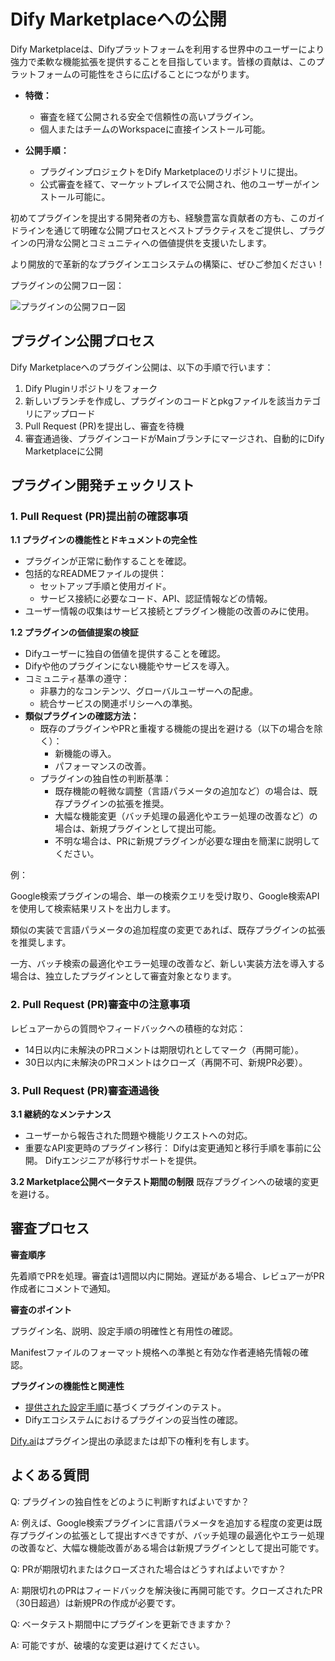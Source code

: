 # Dify Marketplaceへの公開

Dify Marketplaceは、Difyプラットフォームを利用する世界中のユーザーにより強力で柔軟な機能拡張を提供することを目指しています。皆様の貢献は、このプラットフォームの可能性をさらに広げることにつながります。

* **特徴：**
  - 審査を経て公開される安全で信頼性の高いプラグイン。
  - 個人またはチームのWorkspaceに直接インストール可能。

* **公開手順：**
  - プラグインプロジェクトをDify Marketplaceのリポジトリに提出。
  - 公式審査を経て、マーケットプレイスで公開され、他のユーザーがインストール可能に。

初めてプラグインを提出する開発者の方も、経験豊富な貢献者の方も、このガイドラインを通じて明確な公開プロセスとベストプラクティスをご提供し、プラグインの円滑な公開とコミュニティへの価値提供を支援いたします。

より開放的で革新的なプラグインエコシステムの構築に、ぜひご参加ください！

プラグインの公開フロー図：

![プラグインの公開フロー図](https://assets-docs.dify.ai/2025/01/df57bae8473953bc3286684983244654.png)

## プラグイン公開プロセス

Dify Marketplaceへのプラグイン公開は、以下の手順で行います：

1. Dify Pluginリポジトリをフォーク
2. 新しいブランチを作成し、プラグインのコードとpkgファイルを該当カテゴリにアップロード
3. Pull Request (PR)を提出し、審査を待機
4. 審査通過後、プラグインコードがMainブランチにマージされ、自動的にDify Marketplaceに公開

## プラグイン開発チェックリスト

### 1. Pull Request (PR)提出前の確認事項

**1.1 プラグインの機能性とドキュメントの完全性**

* プラグインが正常に動作することを確認。
* 包括的なREADMEファイルの提供：
  - セットアップ手順と使用ガイド。
  - サービス接続に必要なコード、API、認証情報などの情報。
* ユーザー情報の収集はサービス接続とプラグイン機能の改善のみに使用。

**1.2 プラグインの価値提案の検証**

* Difyユーザーに独自の価値を提供することを確認。
* Difyや他のプラグインにない機能やサービスを導入。
* コミュニティ基準の遵守：
  - 非暴力的なコンテンツ、グローバルユーザーへの配慮。
  - 統合サービスの関連ポリシーへの準拠。
* **類似プラグインの確認方法：**
  - 既存のプラグインやPRと重複する機能の提出を避ける（以下の場合を除く）：
    - 新機能の導入。
    - パフォーマンスの改善。
  - プラグインの独自性の判断基準：
    - 既存機能の軽微な調整（言語パラメータの追加など）の場合は、既存プラグインの拡張を推奨。
    - 大幅な機能変更（バッチ処理の最適化やエラー処理の改善など）の場合は、新規プラグインとして提出可能。
    - 不明な場合は、PRに新規プラグインが必要な理由を簡潔に説明してください。

例：

Google検索プラグインの場合、単一の検索クエリを受け取り、Google検索APIを使用して検索結果リストを出力します。

類似の実装で言語パラメータの追加程度の変更であれば、既存プラグインの拡張を推奨します。

一方、バッチ検索の最適化やエラー処理の改善など、新しい実装方法を導入する場合は、独立したプラグインとして審査対象となります。

### 2. Pull Request (PR)審査中の注意事項

レビュアーからの質問やフィードバックへの積極的な対応：

* 14日以内に未解決のPRコメントは期限切れとしてマーク（再開可能）。
* 30日以内に未解決のPRコメントはクローズ（再開不可、新規PR必要）。

### 3. Pull Request (PR)審査通過後

**3.1 継続的なメンテナンス**
* ユーザーから報告された問題や機能リクエストへの対応。
* 重要なAPI変更時のプラグイン移行：
Difyは変更通知と移行手順を事前に公開。
Difyエンジニアが移行サポートを提供。

**3.2 Marketplace公開ベータテスト期間の制限**
既存プラグインへの破壊的変更を避ける。

## 審査プロセス

**審査順序**

先着順でPRを処理。審査は1週間以内に開始。遅延がある場合、レビュアーがPR作成者にコメントで通知。

**審査のポイント**

プラグイン名、説明、設定手順の明確性と有用性の確認。

Manifestファイルのフォーマット規格への準拠と有効な作者連絡先情報の確認。

**プラグインの機能性と関連性**

* [提供された設定手順](https://docs.dify.ai/ja-jp/plugins/quick-start/developing-plugins)に基づくプラグインのテスト。
* Difyエコシステムにおけるプラグインの妥当性の確認。

[Dify.ai](https://dify.ai/)はプラグイン提出の承認または却下の権利を有します。

## よくある質問

Q: プラグインの独自性をどのように判断すればよいですか？

A: 例えば、Google検索プラグインに言語パラメータを追加する程度の変更は既存プラグインの拡張として提出すべきですが、バッチ処理の最適化やエラー処理の改善など、大幅な機能改善がある場合は新規プラグインとして提出可能です。

Q: PRが期限切れまたはクローズされた場合はどうすればよいですか？

A: 期限切れのPRはフィードバックを解決後に再開可能です。クローズされたPR（30日超過）は新規PRの作成が必要です。

Q: ベータテスト期間中にプラグインを更新できますか？

A: 可能ですが、破壊的な変更は避けてください。
